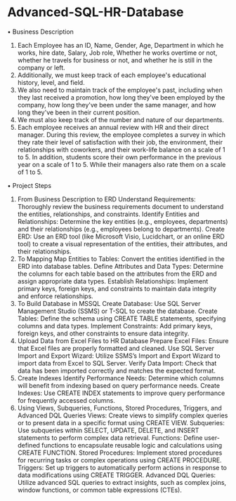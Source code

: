# Advanced-SQL-HR-Database

•	Business Description
1.	Each Employee has an ID, Name, Gender, Age, Department in which he works, hire date, Salary, Job role, Whether he works overtime or not, whether he travels for business or not, and whether he is still in the company or left.
2.	Additionally, we must keep track of each employee's educational history, level, and field.
3.	We also need to maintain track of the employee's past, including when they last received a promotion, how long they've been employed by the company, how long they've been under the same manager, and how long they've been in their current position.
4.	We must also keep track of the number and nature of our departments.
5.	Each employee receives an annual review with HR and their direct manager. During this review, the employee completes a survey in which they rate their level of satisfaction with their job, the environment, their relationships with coworkers, and their work-life balance on a scale of 1 to 5. In addition, students score their own performance in the previous year on a scale of 1 to 5. While their managers also rate them on a scale of 1 to 5.

•	Project Steps
1. From Business Description to ERD
  Understand Requirements: Thoroughly review the business requirements document to understand the entities, relationships, and constraints.
  Identify Entities and Relationships: Determine the key entities (e.g., employees, departments) and their relationships (e.g., employees belong to departments).
  Create ERD: Use an ERD tool (like Microsoft Visio, Lucidchart, or an online ERD tool) to create a visual representation of the entities, their attributes, and      their relationships.
2. To Mapping
Map Entities to Tables: Convert the entities identified in the ERD into database tables.
Define Attributes and Data Types: Determine the columns for each table based on the attributes from the ERD and assign appropriate data types.
Establish Relationships: Implement primary keys, foreign keys, and constraints to maintain data integrity and enforce relationships.
3. To Build Database in MSSQL
Create Database: Use SQL Server Management Studio (SSMS) or T-SQL to create the database.
Create Tables: Define the schema using CREATE TABLE statements, specifying columns and data types.
Implement Constraints: Add primary keys, foreign keys, and other constraints to ensure data integrity.
4. Upload Data from Excel Files to HR Database
Prepare Excel Files: Ensure that Excel files are properly formatted and cleaned.
Use SQL Server Import and Export Wizard: Utilize SSMS’s Import and Export Wizard to import data from Excel to SQL Server.
Verify Data Import: Check that data has been imported correctly and matches the expected format.
5. Create Indexes
Identify Performance Needs: Determine which columns will benefit from indexing based on query performance needs.
Create Indexes: Use CREATE INDEX statements to improve query performance for frequently accessed columns.
6. Using Views, Subqueries, Functions, Stored Procedures, Triggers, and Advanced DQL Queries
Views: Create views to simplify complex queries or to present data in a specific format using CREATE VIEW.
Subqueries: Use subqueries within SELECT, UPDATE, DELETE, and INSERT statements to perform complex data retrieval.
Functions: Define user-defined functions to encapsulate reusable logic and calculations using CREATE FUNCTION.
Stored Procedures: Implement stored procedures for recurring tasks or complex operations using CREATE PROCEDURE.
Triggers: Set up triggers to automatically perform actions in response to data modifications using CREATE TRIGGER.
Advanced DQL Queries: Utilize advanced SQL queries to extract insights, such as complex joins, window functions, or common table expressions (CTEs).
